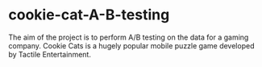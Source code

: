 # cookie-cat-A-B-testing
The aim of the project is to perform A/B testing on the data for a gaming company. Cookie Cats is a hugely popular mobile puzzle game developed by Tactile Entertainment.
